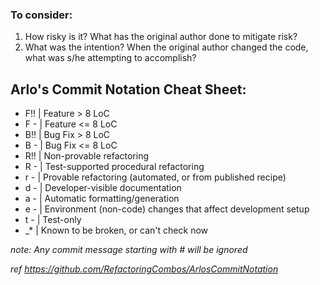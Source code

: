 ### To consider:
1. How risky is it? What has the original author done to mitigate risk?
2. What was the intention? When the original author changed the code, what was s/he attempting to accomplish?

## Arlo's Commit Notation Cheat Sheet:
- F!! | Feature > 8 LoC
- F - | Feature <= 8 LoC
- B!! | Bug Fix > 8 LoC
- B - | Bug Fix <= 8 LoC
- R!! | Non-provable refactoring
- R - | Test-supported procedural refactoring
- r - | Provable refactoring (automated, or from published recipe)
- d - | Developer-visible documentation
- a - | Automatic formatting/generation
- e - | Environment (non-code) changes that affect development setup
- t - | Test-only
- _*  | Known to be broken, or can't check now

_note: Any commit message starting with # will be ignored_ 

_ref https://github.com/RefactoringCombos/ArlosCommitNotation_
